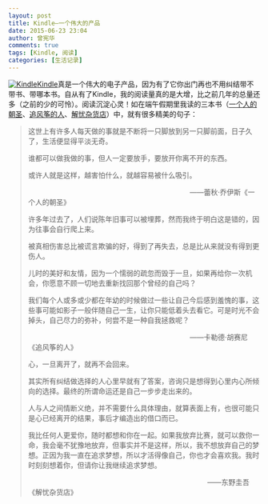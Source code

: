 ```yaml
---
layout: post
title: Kindle—一个伟大的产品
date: 2015-06-23 23:04
author: 曾宪华
comments: true
tags: [Kindle, 阅读]
categories: [生活记录]
---
```

<p><a href="http://www.xianhuazeng.com/cn/wp-content/uploads/2015/06/Kindle.jpg"><img class="aligncenter size-full" src="http://www.xianhuazeng.com/cn/wp-content/uploads/2015/06/Kindle.jpg" alt="Kindle" /></a><span style="text-decoration: none;"><a href="http://www.amazon.cn/dp/B00JG8FMO6/ref=dp_2GB_stripe_wifi" target="_blank">Kindle</a></span>真是一个伟大的电子产品，因为有了它你出门再也不用纠结带不带书、带哪本书。自从有了Kindle，我的阅读量真的是大增，比之前几年的总量还多（之前的少的可怜）。阅读沉淀心灵！如在端午假期里我读的三本书（<span style="text-decoration: none;"><a href="http://www.amazon.cn/%E4%B8%80%E4%B8%AA%E4%BA%BA%E7%9A%84%E6%9C%9D%E5%9C%A3-%E8%95%BE%E7%A7%8B%E2%80%A2%E4%B9%94%E4%BC%8A%E6%96%AF-%E8%91%97-%E9%BB%84%E5%A6%99%E7%91%9C-%E8%AF%91/dp/B00EOL1AK0/ref=sr_1_1?s=digital-text&amp;ie=UTF8&amp;qid=1435044434&amp;sr=1-1&amp;keywords=%E4%B8%80%E4%B8%AA%E4%BA%BA%E7%9A%84%E6%9C%9D%E5%9C%A3" target="_blank">一个人的朝圣</a></span>、<span style="text-decoration: none;"><a href="http://www.amazon.cn/%E8%BF%BD%E9%A3%8E%E7%AD%9D%E7%9A%84%E4%BA%BA-%E5%8D%A1%E5%8B%92%E5%BE%B7%C2%B7%E8%83%A1%E8%B5%9B%E5%B0%BC/dp/B00A3MTODE/ref=sr_1_1?s=digital-text&amp;ie=UTF8&amp;qid=1435044453&amp;sr=1-1&amp;keywords=%E8%BF%BD%E9%A3%8E%E7%AD%9D%E7%9A%84%E4%BA%BA" target="_blank">追风筝的人</a></span>、<span style="text-decoration: none;"><a href="http://www.amazon.cn/%E8%A7%A3%E5%BF%A7%E6%9D%82%E8%B4%A7%E5%BA%97-%E4%B8%9C%E9%87%8E%E5%9C%AD%E5%90%BE/dp/B00NOQNHP2/ref=sr_1_1?s=digital-text&amp;ie=UTF8&amp;qid=1435044468&amp;sr=1-1&amp;keywords=%E8%A7%A3%E5%BF%A7%E6%9D%82%E8%B4%A7%E5%BA%97" target="_blank">解忧杂货店</a></span>）中，就有很多精美的句子：<!--more--></p>
<blockquote>
<p>这世上有许多人每天做的事就是不断将一只脚放到另一只脚前面，日子久了，生活便显得平淡无奇。</p>
<p>谁都可以做我做的事，但人一定要放手，要放开你离不开的东西。</p>
<p>或许人就是这样，越害怕什么，就越容易被什么吸引。</p>
<p>                                                                                         ——蕾秋·乔伊斯《一个人的朝圣》</p>
<p>许多年过去了，人们说陈年旧事可以被埋葬，然而我终于明白这是错的，因为往事会自行爬上来。</p>
<p>被真相伤害总比被谎言欺骗的好，得到了再失去，总是比从来就没有得到更伤人。</p>
<p>儿时的美好和友情，因为一个懦弱的疏忽而毁于一旦，如果再给你一次机会，你愿意不顾一切地去重新找回那个曾经的自己吗？</p>
<p>我们每个人或多或少都在年幼的时候做过一些让自己今后感到羞愧的事，这些事可能如影子一般伴随自己一生，让你只能低着头去看它。可是时光不会掉头，自己尽力的弥补，何尝不是一种自我拯救呢？</p>
<p>                                                                                         ——卡勒德·胡赛尼《追风筝的人》</p>
<p>心，一旦离开了，就再不会回来。</p>
<p>其实所有纠结做选择的人心里早就有了答案，咨询只是想得到心里内心所倾向的选择。最终的所谓命运还是自己一步步走出来的。</p>
<p>人与人之间情断义绝，并不需要什么具体理由，就算表面上有，也很可能只是心已经离开的结果，事后才编造出的借口而已。</p>
<p>我比任何人更爱你，随时都想和你在一起。如果我放弃比赛，就可以救你一命，我会毫不犹豫地放弃，但事实并不是这样，所以，我不想放弃自己的梦想。正因为我一直在追求梦想，所以才活得像自己，你也才会喜欢我。我时时刻刻想着你，但请你让我继续追求梦想。</p>
<p>                                                                                                  ——东野圭吾《解忧杂货店》</p>
</blockquote>